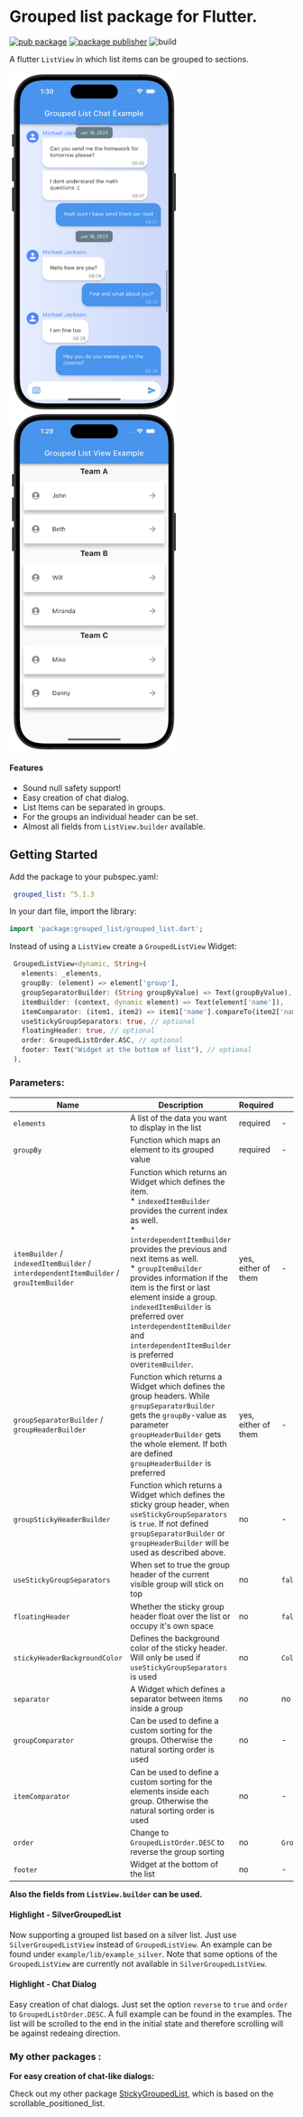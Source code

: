 # Grouped list package for Flutter.
[![pub package](https://img.shields.io/pub/v/grouped_list.svg)](https://pub.dev/packages/grouped_list)
[![package publisher](https://img.shields.io/pub/publisher/grouped_list.svg)](https://pub.dev/packages/grouped_list)
![build](https://github.com/Dimibe/grouped_list/actions/workflows/main.yaml/badge.svg??branch=main)
 
A flutter `ListView` in which list items can be grouped to sections.

<img src="https://raw.githubusercontent.com/Dimibe/grouped_list/main/assets/chat_example.png" width="300"><img src="https://raw.githubusercontent.com/Dimibe/grouped_list/main/assets/example.png" width="300">

#### Features
* Sound null safety support!
* Easy creation of chat dialog.
* List Items can be separated in groups.
* For the groups an individual header can be set.
* Almost all fields from `ListView.builder` available.

## Getting Started

Add the package to your pubspec.yaml:

```yaml
 grouped_list: ^5.1.3
 ```
 
 In your dart file, import the library:

 ```Dart
import 'package:grouped_list/grouped_list.dart';
 ``` 
 
 Instead of using a `ListView` create a `GroupedListView` Widget:
 
 ```Dart
  GroupedListView<dynamic, String>(
    elements: _elements,
    groupBy: (element) => element['group'],
    groupSeparatorBuilder: (String groupByValue) => Text(groupByValue),
    itemBuilder: (context, dynamic element) => Text(element['name']),
    itemComparator: (item1, item2) => item1['name'].compareTo(item2['name']), // optional
    useStickyGroupSeparators: true, // optional
    floatingHeader: true, // optional
    order: GroupedListOrder.ASC, // optional
    footer: Text("Widget at the bottom of list"), // optional
  ),
```

### Parameters:
| Name                                                                                   | Description                                                                                                                                                                                                                                                                                                                                                                                                                                                 | Required | Default value |
|----------------------------------------------------------------------------------------|-------------------------------------------------------------------------------------------------------------------------------------------------------------------------------------------------------------------------------------------------------------------------------------------------------------------------------------------------------------------------------------------------------------------------------------------------------------|----|----|
| `elements`                                                                             | A list of the data you want to display in the list                                                                                                                                                                                                                                                                                                                                                                                                          | required | - |
| `groupBy`                                                                              | Function which maps an element to its grouped value                                                                                                                                                                                                                                                                                                                                                                                                         | required | - |
| `itemBuilder` / `indexedItemBuilder` / `interdependentItemBuilder` / `grouItemBuilder` | Function which returns an Widget which defines the item. <br/> * `indexedItemBuilder` provides the current index as well. <br/> * `interdependentItemBuilder` provides the previous and next items as well.<br/> * `groupItemBuilder` provides information if the item is the first or last element inside a group. <br/>`indexedItemBuilder` is preferred over `interdependentItemBuilder` and `interdependentItemBuilder` is preferred over`itemBuilder`. | yes, either of them | - |
| `groupSeparatorBuilder` / `groupHeaderBuilder`                                         | Function which returns a Widget which defines the group headers. While `groupSeparatorBuilder` gets the `groupBy`-value as parameter `groupHeaderBuilder` gets the whole element. If both are defined `groupHeaderBuilder` is preferred                                                                                                                                                                                                                     | yes, either of them | - |
| `groupStickyHeaderBuilder`                                                             | Function which returns a Widget which defines the sticky group header, when `useStickyGroupSeparators` is `true`. If not defined `groupSeparatorBuilder` or `groupHeaderBuilder` will be used as described above.                                                                                                                                                                                                                                           | no | - |
| `useStickyGroupSeparators`                                                             | When set to true the group header of the current visible group will stick on top                                                                                                                                                                                                                                                                                                                                                                            | no | `false` |
| `floatingHeader`                                                                       | Whether the sticky group header float over the list or occupy it's own space                                                                                                                                                                                                                                                                                                                                                                                | no | `false` |
| `stickyHeaderBackgroundColor`                                                          | Defines the background color of the sticky header. Will only be used if `useStickyGroupSeparators` is used                                                                                                                                                                                                                                                                                                                                                  | no | `Color(0xffF7F7F7)` |
| `separator`                                                                            | A Widget which defines a separator between items inside a group                                                                                                                                                                                                                                                                                                                                                                                             | no | no separator |
| `groupComparator`                                                                      | Can be used to define a custom sorting for the groups. Otherwise the natural sorting order is used                                                                                                                                                                                                                                                                                                                                                          | no | - |
| `itemComparator`                                                                       | Can be used to define a custom sorting for the elements inside each group. Otherwise the natural sorting order is used                                                                                                                                                                                                                                                                                                                                      | no | - |
| `order`                                                                                | Change to `GroupedListOrder.DESC` to reverse the group sorting                                                                                                                                                                                                                                                                                                                                                                                              | no | `GroupedListOrder.ASC` |
| `footer`                                                                               | Widget at the bottom of the list                                                                                                                                                                                                                                                                                                                                                                                                                            | no | - |

**Also the fields from `ListView.builder` can be used.** 


#### Highlight - SilverGroupedList

Now supporting a grouped list based on a silver list. Just use `SilverGroupedListView` instead of `GroupedListView`. An example can be found under `example/lib/example_silver`.
Note that some options of the `GroupedListView` are currently not available in `SilverGroupedListView`.


#### Highlight - Chat Dialog

Easy creation of chat dialogs.
Just set the option `reverse` to `true` and `order` to `GroupedListOrder.DESC`. A full example can be found in the examples.
The list will be scrolled to the end in the initial state and therefore scrolling will be against redeaing direction. 


### My other packages : 

**For easy creation of chat-like dialogs:**

Check out my other package [StickyGroupedList](https://pub.dev/packages/sticky_grouped_list), which is based on the scrollable_positioned_list.

